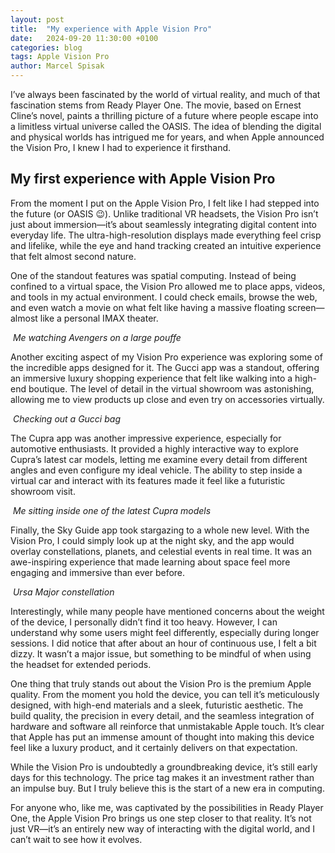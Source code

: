 ```yaml
---
layout: post
title:  "My experience with Apple Vision Pro"
date:   2024-09-20 11:30:00 +0100
categories: blog
tags: Apple Vision Pro
author: Marcel Spisak
---
```


I’ve always been fascinated by the world of virtual reality, and much of that fascination stems from Ready Player One. The movie, based on Ernest Cline’s novel, paints a thrilling picture of a future where people escape into a limitless virtual universe called the OASIS. The idea of blending the digital and physical worlds has intrigued me for years, and when Apple announced the Vision Pro, I knew I had to experience it firsthand.

<!--more-->

## My first experience with Apple Vision Pro

From the moment I put on the Apple Vision Pro, I felt like I had stepped into the future (or OASIS 😉). Unlike traditional VR headsets, the Vision Pro isn’t just about immersion—it’s about seamlessly integrating digital content into everyday life. The ultra-high-resolution displays made everything feel crisp and lifelike, while the eye and hand tracking created an intuitive experience that felt almost second nature.

One of the standout features was spatial computing. Instead of being confined to a virtual space, the Vision Pro allowed me to place apps, videos, and tools in my actual environment. I could check emails, browse the web, and even watch a movie on what felt like having a massive floating screen—almost like a personal IMAX theater.

<img src="{{ '/assets/photos/2024/2024-Sep-20-apple-vision-pro-1.webp' | relative_url }}" alt="" class="img-fluid">
<i>Me watching Avengers on a large pouffe</i>

Another exciting aspect of my Vision Pro experience was exploring some of the incredible apps designed for it. The Gucci app was a standout, offering an immersive luxury shopping experience that felt like walking into a high-end boutique. The level of detail in the virtual showroom was astonishing, allowing me to view products up close and even try on accessories virtually.

<img src="{{ '/assets/photos/2024/2024-Sep-20-apple-vision-pro-2.webp' | relative_url }}" alt="" class="img-fluid">
<i>Checking out a Gucci bag</i>

The Cupra app was another impressive experience, especially for automotive enthusiasts. It provided a highly interactive way to explore Cupra’s latest car models, letting me examine every detail from different angles and even configure my ideal vehicle. The ability to step inside a virtual car and interact with its features made it feel like a futuristic showroom visit.

<img src="{{ '/assets/photos/2024/2024-Sep-20-apple-vision-pro-3.webp' | relative_url }}" alt="" class="img-fluid">
<i>Me sitting inside one of the latest Cupra models</i>


Finally, the Sky Guide app took stargazing to a whole new level. With the Vision Pro, I could simply look up at the night sky, and the app would overlay constellations, planets, and celestial events in real time. It was an awe-inspiring experience that made learning about space feel more engaging and immersive than ever before.

<img src="{{ '/assets/photos/2024/2024-Sep-20-apple-vision-pro-4.webp' | relative_url }}" alt="" class="img-fluid">
<i>Ursa Major constellation</i>

Interestingly, while many people have mentioned concerns about the weight of the device, I personally didn’t find it too heavy. However, I can understand why some users might feel differently, especially during longer sessions. I did notice that after about an hour of continuous use, I felt a bit dizzy. It wasn’t a major issue, but something to be mindful of when using the headset for extended periods.

One thing that truly stands out about the Vision Pro is the premium Apple quality. From the moment you hold the device, you can tell it’s meticulously designed, with high-end materials and a sleek, futuristic aesthetic. The build quality, the precision in every detail, and the seamless integration of hardware and software all reinforce that unmistakable Apple touch. It’s clear that Apple has put an immense amount of thought into making this device feel like a luxury product, and it certainly delivers on that expectation.

While the Vision Pro is undoubtedly a groundbreaking device, it’s still early days for this technology. The price tag makes it an investment rather than an impulse buy. But I truly believe this is the start of a new era in computing.

For anyone who, like me, was captivated by the possibilities in Ready Player One, the Apple Vision Pro brings us one step closer to that reality. It’s not just VR—it’s an entirely new way of interacting with the digital world, and I can’t wait to see how it evolves.
